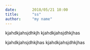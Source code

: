 ```yaml
---
date:       2018/05/21 10:00
title:      "ss"
author:     "my name"
---
```


kjahdkjahsjdhkjh
kjahdkjahsjdhkjhas

kjahdkjahsjdhkjhas
kjahdkjahsjdhkjhas